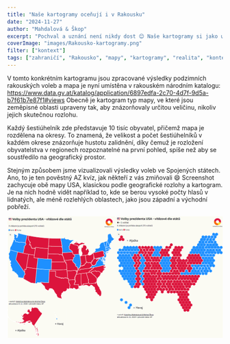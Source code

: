 ```yaml
---
title: "Naše kartogramy oceňují i v Rakousku"
date: "2024-11-27"
author: "Mahdalová & Škop"
excerpt: "Pochval a uznání není nikdy dost 😊⁣ Naše kartogramy si jako ukázkové vybrali nejvyšší statistici Rakouska."
coverImage: "images/Rakousko-kartogramy.png"
filter: ["kontext"]
tags: ["zahraničí", "Rakousko", "mapy", "kartogramy", "realita", "kontext"]
---
```

V tomto konkrétním kartogramu jsou zpracované výsledky podzimních rakouských voleb a mapa je nyní umístěna v rakouském národním katalogu: https://www.data.gv.at/katalog/application/6897edfa-2c70-4d7f-9d5a-b7f61b7e87f1#views
Obecně je kartogram typ mapy, ve které jsou zeměpisné oblasti upraveny tak, aby znázorňovaly určitou veličinu, nikoliv jejich skutečnou rozlohu.

Každý šestiúhelník zde představuje 10 tisíc obyvatel, přičemž mapa je rozdělena na okresy. To znamená, že velikost a počet šestiúhelníků v každém okrese znázorňuje hustotu zalidnění, díky čemuž je rozložení obyvatelstva v regionech rozpoznatelné na první pohled, spíše než aby se soustředilo na geografický prostor.

Stejným způsobem jsme vizualizovali výsledky voleb ve Spojených státech. Ano, to je ten pověstný AZ kvíz, jak někteří z vás zmiňovali 😄 Screenshot zachycuje obě mapy USA, klasickou podle geografické rozlohy a kartogram. Je na nich hodně vidět například to, kde se berou vysoké počty hlasů v lidnatých, ale méně rozlehlých oblastech, jako jsou západní a východní pobřeží.


![Klasická mapa primárně zobrazuje rozlogu jednotlivých států, zatímco kartogram zobrazuje - v tomto případě - počty voličů. Jak velký je to rozdíl, je vidět na těchto dvou mapách USA s výsledky prezidentských voleb.](images/Kartogram-USA-volby-2024.png)
